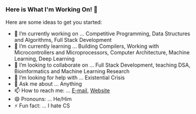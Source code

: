 ### Here is What I'm Working On! 👋

Here are some ideas to get you started:

- 🔭 I’m currently working on ... Competitive Programming, Data Structures and Algorithms, Full Stack Development
- 🌱 I’m currently learning ... Building Compilers, Working with Microcontrollers and Microprocessors, Computer Architecture, Machine Learning, Deep Learning
- 👯 I’m looking to collaborate on ... Full Stack Development, teaching DSA, Bioinformatics and Machine Learning Research
- 🤔 I’m looking for help with ... Existential Crisis
- 💬 Ask me about ... Anything
- 📫 How to reach me: ... [E-mail](mailto:1805007@ugrad.cse.buet.ac.bd), [Website](https://quvi007.github.io)
- 😄 Pronouns: ... He/Him
- ⚡ Fun fact: ... I hate CS

